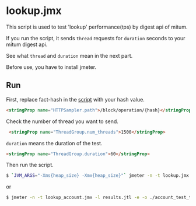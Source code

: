 # lookup.jmx

This script is used to test 'lookup' performance(tps) by digest api of mitum.

If you run the script, it sends `thread` requests for `duration` seconds to your mitum digest api.

See what `thread` and `duration` mean in the next part.

Before use, you have to install jmeter.

## Run

First, replace fact-hash in the [script](lookup.jmx) with your hash value.

```html
<stringProp name="HTTPSampler.path">/block/operation/{hash}</stringProp>
```

Check the number of thread you want to send.

```html
 <stringProp name="ThreadGroup.num_threads">1500</stringProp>
```

`duration` means the duration of the test.

```html
<stringProp name="ThreadGroup.duration">60</stringProp>
```

Then run the script.

```sh
$ `JVM_ARGS="-Xms{heap_size} -Xmx{heap_size}"` jmeter -n -t lookup.jmx -l result.jtl -j jmeter.log
```
or

```sh
$ jmeter -n -t lookup_account.jmx -l results.jtl -e -o ./account_test_trial1
```